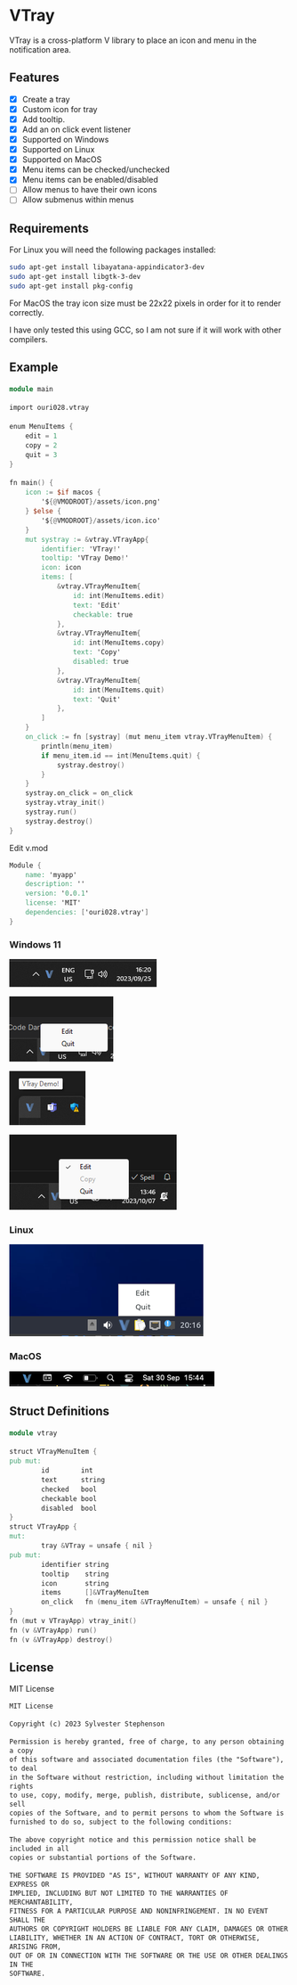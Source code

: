 # VTray

VTray is a cross-platform V library to place an icon and menu in the notification area.

## Features

- [x] Create a tray
- [x] Custom icon for tray
- [x] Add tooltip.
- [x] Add an on click event listener
- [x] Supported on Windows
- [x] Supported on Linux
- [x] Supported on MacOS
- [x] Menu items can be checked/unchecked
- [x] Menu items can be enabled/disabled
- [ ] Allow menus to have their own icons
- [ ] Allow submenus within menus

## Requirements

For Linux you will need the following packages installed:

```bash
sudo apt-get install libayatana-appindicator3-dev
sudo apt-get install libgtk-3-dev
sudo apt-get install pkg-config
```

For MacOS the tray icon size must be 22x22 pixels in order for it to render correctly.

I have only tested this using GCC, so I am not sure if it will work with other compilers.

## Example

```v
module main

import ouri028.vtray

enum MenuItems {
	edit = 1
	copy = 2
	quit = 3
}

fn main() {
	icon := $if macos {
		'${@VMODROOT}/assets/icon.png'
	} $else {
		'${@VMODROOT}/assets/icon.ico'
	}
	mut systray := &vtray.VTrayApp{
		identifier: 'VTray!'
		tooltip: 'VTray Demo!'
		icon: icon
		items: [
			&vtray.VTrayMenuItem{
				id: int(MenuItems.edit)
				text: 'Edit'
				checkable: true
			},
			&vtray.VTrayMenuItem{
				id: int(MenuItems.copy)
				text: 'Copy'
				disabled: true
			},
			&vtray.VTrayMenuItem{
				id: int(MenuItems.quit)
				text: 'Quit'
			},
		]
	}
	on_click := fn [systray] (mut menu_item vtray.VTrayMenuItem) {
		println(menu_item)
		if menu_item.id == int(MenuItems.quit) {
			systray.destroy()
		}
	}
	systray.on_click = on_click
	systray.vtray_init()
	systray.run()
	systray.destroy()
}
```

Edit v.mod

```v
Module {
	name: 'myapp'
	description: ''
	version: '0.0.1'
	license: 'MIT'
	dependencies: ['ouri028.vtray']
}
```

### Windows 11

![image1.png](assets%2Fimage1.png)

![image2.png](assets%2Fimage2.png)

![image3.png](assets%2Fimage3.png)

![image6.png](assets%2Fimage6.png)

### Linux

![image4.png](assets%2Fimage4.png)

### MacOS

![image5.png](assets%2Fimage5.png)

## Struct Definitions

```v
module vtray

struct VTrayMenuItem {
pub mut:
        id        int
        text      string
        checked   bool
        checkable bool
        disabled  bool
}
struct VTrayApp {
mut:
        tray &VTray = unsafe { nil }
pub mut:
        identifier string
        tooltip    string
        icon       string
        items      []&VTrayMenuItem
        on_click   fn (menu_item &VTrayMenuItem) = unsafe { nil }
}
fn (mut v VTrayApp) vtray_init()
fn (v &VTrayApp) run()
fn (v &VTrayApp) destroy()
```

## License

MIT License

```text
MIT License

Copyright (c) 2023 Sylvester Stephenson

Permission is hereby granted, free of charge, to any person obtaining a copy
of this software and associated documentation files (the "Software"), to deal
in the Software without restriction, including without limitation the rights
to use, copy, modify, merge, publish, distribute, sublicense, and/or sell
copies of the Software, and to permit persons to whom the Software is
furnished to do so, subject to the following conditions:

The above copyright notice and this permission notice shall be included in all
copies or substantial portions of the Software.

THE SOFTWARE IS PROVIDED "AS IS", WITHOUT WARRANTY OF ANY KIND, EXPRESS OR
IMPLIED, INCLUDING BUT NOT LIMITED TO THE WARRANTIES OF MERCHANTABILITY,
FITNESS FOR A PARTICULAR PURPOSE AND NONINFRINGEMENT. IN NO EVENT SHALL THE
AUTHORS OR COPYRIGHT HOLDERS BE LIABLE FOR ANY CLAIM, DAMAGES OR OTHER
LIABILITY, WHETHER IN AN ACTION OF CONTRACT, TORT OR OTHERWISE, ARISING FROM,
OUT OF OR IN CONNECTION WITH THE SOFTWARE OR THE USE OR OTHER DEALINGS IN THE
SOFTWARE.

```
